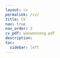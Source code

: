 ```yaml
---
layout: cv
permalink: /cv/
title: CV
nav: true
nav_order: 3
cv_pdf: wanwenzeng.pdf
description:
toc:
  sidebar: left
---
```

